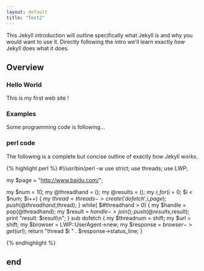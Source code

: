 ```yaml
---
layout: default
title: "Test2"
---
```


This Jekyll introduction will outline specifically  what Jekyll is and why you would want to use it.
Directly following the intro we'll learn exactly _how_ Jekyll does what it does.

## Overview 

### Hello World

This is my first web site !

### Examples

Some programming code is following...



### perl code

The following is a complete but concise outline of exactly how Jekyll works.


{% highlight perl %}
#!/usr/bin/perl -w
use strict;
use threads;
use LWP;

my $page = "http://www.baidu.com/";

my $num = 10;
my @threadhand = ();
my @results = ();
my $i;
for ($i = 0; $i < $num; $i++) {
  my $thread = threads->create('dofetch',$i,$page);
  push(@threadhand,$thread);
}
while( $#threadhand > 0) {
  my $handle = pop(@threadhand);
  my $result = $handle->join();
  push(@results,$result);
  print "result: $result\n";
}
sub dofetch {
  my $threadnum = shift;
  my $url = shift;
  my $browser = LWP::UserAgent->new;
  my $response = $browser->get($url);
  return "thread $i " . $response->status_line;
}

{% endhighlight %}




## end